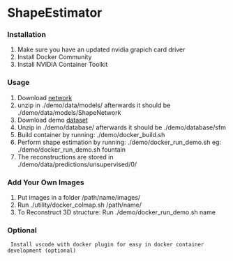 # ShapeEstimator

### Installation
1. Make sure you have an updated nvidia grapich card driver
2. Install Docker Community
3. Install NVIDIA Container Toolkit

### Usage
1. Download [network](https://drive.google.com/file/d/1estjqOJQJFZcLR8PVrzJupZL3cu6GS2B/view?usp=sharing)
2. unzip in ./demo/data/models/
    afterwards it should be ./demo/data/models/ShapeNetwork
3. Download demo [dataset](https://drive.google.com/file/d/1z7kX1gmeyTf3kAHFRsiaEdeVBbi71ZcL/view?usp=sharing)
4. Unzip in ./demo/database/
    afterwards it should be ./demo/database/sfm
5. Build container by running: ./demo/docker_build.sh
6. Perform shape estimation by running: ./demo/docker_run_demo.sh <dataset>
        eg: ./demo/docker_run_demo.sh fountain
7. The reconstructions are stored in ./demo/data/predictions/unsupervised/0/

### Add Your Own Images
1. Put images in a folder /path/name/images/
2. Run ./utility/docker_colmap.sh /path/name/
3. To Reconstruct 3D structure: Run ./demo/docker_run_demo.sh name

### Optional
     Install vscode with docker plugin for easy in docker container development (optional)
